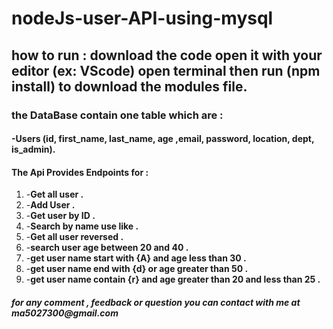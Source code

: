 # nodeJs-user-API-using-mysql

## how to run : download the code open it with your editor (ex: VScode) open terminal then run (npm install) to download the modules file.

### the DataBase contain one table which are :
#### -Users (id, first_name, last_name, age ,email, password, location, dept,  is_admin).
#### The Api Provides Endpoints for : 
1. -**Get all user .**
2. -**Add User .**
3. -**Get user by ID .**
4. -**Search by name use like .**
5. -**Get all user reversed .**
6. -**search user age between 20 and 40 .**
7. -**get user name start with {A} and age less than 30 .**
8. -**get user name end with {d} or age greater than 50 .**
9. -**get user name contain {r} and age greater than 20 and less than 25 .**

##### for any comment , feedback or question you can *contact with me at* __ma5027300@gmail.com__
